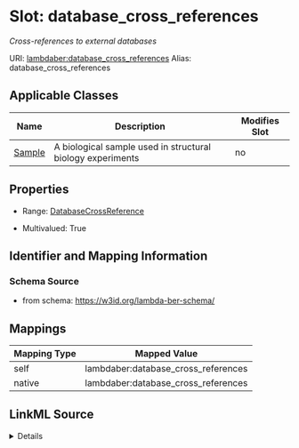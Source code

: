 

# Slot: database_cross_references 


_Cross-references to external databases_





URI: [lambdaber:database_cross_references](https://w3id.org/lambda-ber-schema/database_cross_references)
Alias: database_cross_references

<!-- no inheritance hierarchy -->





## Applicable Classes

| Name | Description | Modifies Slot |
| --- | --- | --- |
| [Sample](Sample.md) | A biological sample used in structural biology experiments |  no  |






## Properties

* Range: [DatabaseCrossReference](DatabaseCrossReference.md)

* Multivalued: True




## Identifier and Mapping Information






### Schema Source


* from schema: https://w3id.org/lambda-ber-schema/




## Mappings

| Mapping Type | Mapped Value |
| ---  | ---  |
| self | lambdaber:database_cross_references |
| native | lambdaber:database_cross_references |




## LinkML Source

<details>
```yaml
name: database_cross_references
description: Cross-references to external databases
from_schema: https://w3id.org/lambda-ber-schema/
rank: 1000
alias: database_cross_references
owner: Sample
domain_of:
- Sample
range: DatabaseCrossReference
multivalued: true
inlined: true
inlined_as_list: true

```
</details>